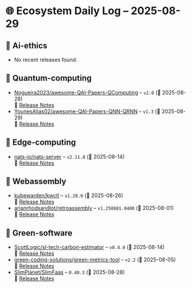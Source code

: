# 🌐 Ecosystem Daily Log – 2025-08-29

## 🔹 Ai-ethics
- No recent releases found.

## 🔹 Quantum-computing
- [Nogueira2023/awesome-QAI-Papers-QComputing](https://github.com/Nogueira2023/awesome-QAI-Papers-QComputing/releases/tag/v2.0) – `v2.0` (📅 2025-08-28)  
  🔗 [Release Notes](https://github.com/Nogueira2023/awesome-QAI-Papers-QComputing/releases/tag/v2.0)
- [YounesAlias02/awesome-QAI-Papers-QNN-QRNN](https://github.com/YounesAlias02/awesome-QAI-Papers-QNN-QRNN/releases/tag/v1.3) – `v1.3` (📅 2025-08-29)  
  🔗 [Release Notes](https://github.com/YounesAlias02/awesome-QAI-Papers-QNN-QRNN/releases/tag/v1.3)

## 🔹 Edge-computing
- [nats-io/nats-server](https://github.com/nats-io/nats-server/releases/tag/v2.11.8) – `v2.11.8` (📅 2025-08-14)  
  🔗 [Release Notes](https://github.com/nats-io/nats-server/releases/tag/v2.11.8)

## 🔹 Webassembly
- [kubewarden/kwctl](https://github.com/kubewarden/kwctl/releases/tag/v1.28.0) – `v1.28.0` (📅 2025-08-26)  
  🔗 [Release Notes](https://github.com/kubewarden/kwctl/releases/tag/v1.28.0)
- [arianrhodsandlot/retroassembly](https://github.com/arianrhodsandlot/retroassembly/releases/tag/v1.250801.0400) – `v1.250801.0400` (📅 2025-08-01)  
  🔗 [Release Notes](https://github.com/arianrhodsandlot/retroassembly/releases/tag/v1.250801.0400)

## 🔹 Green-software
- [ScottLogic/sl-tech-carbon-estimator](https://github.com/ScottLogic/sl-tech-carbon-estimator/releases/tag/v0.4.0) – `v0.4.0` (📅 2025-08-14)  
  🔗 [Release Notes](https://github.com/ScottLogic/sl-tech-carbon-estimator/releases/tag/v0.4.0)
- [green-coding-solutions/green-metrics-tool](https://github.com/green-coding-solutions/green-metrics-tool/releases/tag/v2.2) – `v2.2` (📅 2025-08-05)  
  🔗 [Release Notes](https://github.com/green-coding-solutions/green-metrics-tool/releases/tag/v2.2)
- [SlimPlanet/SlimFaas](https://github.com/SlimPlanet/SlimFaas/releases/tag/0.40.3) – `0.40.3` (📅 2025-08-28)  
  🔗 [Release Notes](https://github.com/SlimPlanet/SlimFaas/releases/tag/0.40.3)